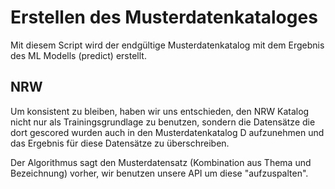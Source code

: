 # Erstellen des Musterdatenkataloges

Mit diesem Script wird der endgültige Musterdatenkatalog mit dem Ergebnis des ML Modells (predict) erstellt.

## NRW

Um konsistent zu bleiben, haben wir uns entschieden, den NRW Katalog nicht nur als Trainingsgrundlage zu benutzen, sondern die Datensätze die dort gescored wurden auch in den Musterdatenkatalog D aufzunehmen und das Ergebnis für diese Datensätze zu überschreiben.

Der Algorithmus sagt den Musterdatensatz (Kombination aus Thema und Bezeichnung) vorher, wir benutzen unsere API um diese "aufzuspalten".
